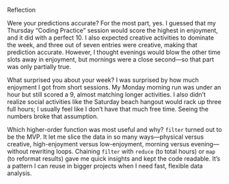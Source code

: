Reflection

Were your predictions accurate?
For the most part, yes. I guessed that my Thursday “Coding Practice” session would score the highest in enjoyment, and it did with a perfect 10. I also expected creative activities to dominate the week, and three out of seven entries were creative, making that prediction accurate. However, I thought evenings would blow the other time slots away in enjoyment, but mornings were a close second—so that part was only partially true.

What surprised you about your week?
I was surprised by how much enjoyment I got from short sessions. My Monday morning run was under an hour but still scored a 9, almost matching longer activities. I also didn’t realize social activities like the Saturday beach hangout would rack up three full hours; I usually feel like I don’t have that much free time. Seeing the numbers broke that assumption.

Which higher-order function was most useful and why?
`filter` turned out to be the MVP. It let me slice the data in so many ways—physical versus creative, high-enjoyment versus low-enjoyment, morning versus evening—without rewriting loops. Chaining `filter` with `reduce` (to total hours) or `map` (to reformat results) gave me quick insights and kept the code readable. It’s a pattern I can reuse in bigger projects when I need fast, flexible data analysis.
